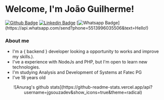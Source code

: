 # Welcome, I'm João Guilherme!



[![Github Badge](https://img.shields.io/badge/-Github-000?style=flat-square&logo=Github&logoColor=white&link=https://github.com/fagnerpsantos)](https://github.com/jgsouzadev)
[![Linkedin Badge](https://img.shields.io/badge/-LinkedIn-blue?style=flat-square&logo=Linkedin&logoColor=white&link=https://www.linkedin.com/in/jo%C3%A3o-guilherme-de-souza-40b427195/)](https://www.linkedin.com/in/jo%C3%A3o-guilherme-de-souza-40b427195/)
[![Whatsapp Badge](https://img.shields.io/badge/-Whatsapp-4CA143?style=flat-square&labelColor=4CA143&logo=whatsapp&logoColor=white&link=https://api.whatsapp.com/send?phone=5513996035506&text=Eai!)](https://api.whatsapp.com/send?phone=5513996035506&text=Hello!)

### About me

<ul>
<li>I'm a { backend } developer looking a opportunity to works and improve my skills.).</li>

<li>I've a experience with NodeJs and PHP, but I'm open to learn new technologies.</li> 

<li>I'm studying Analysis and Development of Systems at Fatec PG</li>

<li>I've 18 years old </li>

</ul>

<p align="center">![Anurag's github stats](https://github-readme-stats.vercel.app/api?username=jgsouzadev&show_icons=true&theme=radical)</p>
